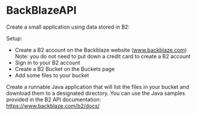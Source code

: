 # BackBlazeAPI

Create a small application using data stored in B2:


Setup:
* Create a B2 account on the Backblaze website (www.backblaze.com)
Note: you do not need to put down a credit card to create a B2 account
* Sign in to your B2 account
* Create a B2 Bucket on the Buckets page
* Add some files to your bucket

Create a runnable Java application that will list the files in your bucket and download them to a designated directory.
You can use the Java samples provided in the B2 API documentation: https://www.backblaze.com/b2/docs/

